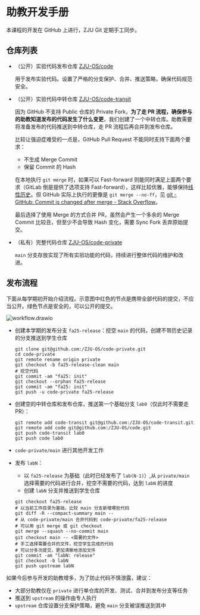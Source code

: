 # 助教开发手册

本课程的开发在 GitHub 上进行，ZJU Git 定期手工同步。

## 仓库列表

- （公开）实验代码发布仓库 [ZJU-OS/code](https://github.com/ZJU-OS/code)

    用于发布实验代码。设置了严格的分支保护、合并、推送策略，确保代码规范安全。

- （公开）实验代码中转仓库 [ZJU-OS/code-transit](https://github.com/ZJU-OS/code-transit)

    因为 GitHub 不支持 Public 仓库的 Private Fork，**为了走 PR 流程，确保参与的助教知道发布的代码发生了什么变更**，我们创建了一个中转仓库。助教需要将准备发布的代码推送到中转仓库，走 PR 流程后再合并到发布仓库。

    比较让强迫症难受的一点是，GitHub Pull Request 不能同时支持下面两个要求：

    - 不生成 Merge Commit
    - 保留 Commit 的 Hash

    在本地执行 `git merge` 时，如果可以 Fast-forward 则能同时满足上面两个要求（GitLab 倒是提供了选项支持 Fast-forward），这样比较优雅，能够保持[线性历史](https://stackoverflow.com/questions/20348629/what-are-the-advantages-of-keeping-linear-history-in-git)。但 GitHub 实际上执行的更像是 `git merge --no-ff`，见 [git - GitHub: Commit is changed after merge - Stack Overflow](https://stackoverflow.com/questions/52849531/github-commit-is-changed-after-merge)。

    最后选择了使用 Merge 的方式合并 PR，虽然会产生一个多余的 Merge Commit 比较丑，但至少不会导致 Hash 变化，需要 Sync Fork 丢弃原始提交。

- （私有）完整代码仓库 [ZJU-OS/code-private](https://github.com/ZJU-OS/code-private)

    `main` 分支存放实现了所有实验功能的代码，持续进行整体代码的维护和改进。

## 发布流程

下面从每学期初开始介绍流程。示意图中红色的节点是携带全部代码的提交，不应当公开。绿色节点是安全的，可以公开的提交。

![workflow.drawio](workflow.drawio)

- 创建本学期的发布分支 `fa25-release`：挖空 `main` 的代码，创建不带历史记录的分支推送到学生仓库

    ```shell
    git clone git@github.com:/ZJU-OS/code-private.git
    cd code-private
    git remote rename origin private
    git checkout -b fa25-release-clean main
    # 挖空代码
    git commit -am "fa25: init"
    git checkout --orphan fa25-release
    git commit -am "fa25: init"
    git push -u code-private fa25-release
    ```

- 创建空的中转仓库和发布仓库，推送第一个基础分支 `lab0`（仅此时不需要走 PR）：

    ```shell
    git remote add code-transit git@github.com:/ZJU-OS/code-transit.git
    git remote add code git@github.com:/ZJU-OS/code.git
    git push code-transit lab0
    git push code lab0
    ```

- `code-private/main` 进行其他开发工作
- 发布 `labN`：
    - 以 `fa25-release` 为基础（此时已经发布了 `lab(N-1)`）,从 `private/main` 选择需要的代码进行合并，挖空不需要的代码，达到 `labN` 的进度
    - 创建 `labN` 分支并推送到学生仓库

    ```shell
    git checkout fa25-release
    # 以当前工作目录为基础，比较 main 分支新增哪些代码
    git diff -R --compact-summary main --
    # 从 code-private/main 合并代码到 code-private/fa25-release
    # 可以用 git merge 或 git checkout
    git merge --squash --no-commit main
    git checkout main -- <需要的文件>
    # 手工选择需要合并的文件，挖空学生完成的代码
    # 可以分多次提交，更加清晰地添加文件
    git commit -am "labN: release"
    git checkout -b labN
    git push upstream labN
    ```

如果今后参与开发的助教增多，为了防止代码不慎泄露，建议：

- 大部分助教仅在 `private` 进行单仓库的开发、测试、合并到发布分支等任务
- 推送到 `upstream` 的操作由专人执行
- `upstream` 仓库设置分支保护策略，避免 `main` 分支被误推送到其中
